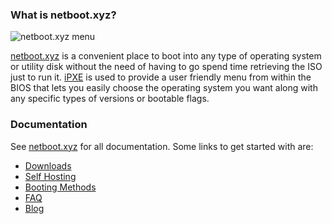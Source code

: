 ### What is netboot.xyz?

![netboot.xyz menu](https://netboot.xyz/images/netboot.xyz.gif)

[netboot.xyz](http://www.netboot.xyz) is a convenient place to boot into any type of operating system or utility disk without the need of having to go spend time retrieving the ISO just to run it.  [iPXE](http://ipxe.org/) is used to provide a user friendly menu from within the BIOS that lets you easily choose the operating system you want along with any specific types of versions or bootable flags.

### Documentation

See [netboot.xyz](https://netboot.xyz) for all documentation.  Some links to get started with are:

* [Downloads](https://netboot.xyz/downloads/)
* [Self Hosting](https://netboot.xyz/docs/selfhosting/)
* [Booting Methods](https://netboot.xyz/docs/booting/ipxe)
* [FAQ](https://netboot.xyz/docs/faq)
* [Blog](https://netboot.xyz/blog)
